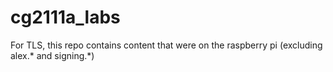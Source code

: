 # cg2111a_labs

For TLS, this repo contains content that were on the raspberry pi (excluding alex.* and signing.*)
